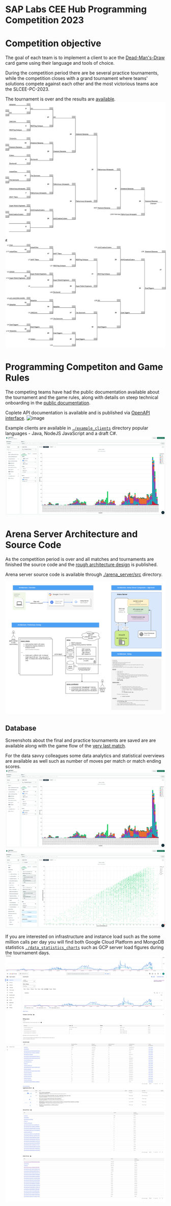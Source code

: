 SAP Labs CEE Hub Programming Competition 2023
============

# Competition objective
The goal of each team is to implement a client to ace the [Dead-Man's-Draw](https://boardgamegeek.com/boardgame/149155/dead-mans-draw) card game using their language and tools of choice.

During the competition period there are be several practice tournaments, while the competition closes with a grand tournament where teams' solutions compete against each other and the most victorious teams ace the SLCEE-PC-2023.

The tournament is over and the results are [available](./data_statistics_charts).
![image](./data_statistics_charts/game_Day5_results_results.png)

# Programming Competiton and Game Rules
The competing teams have had the public documentation available about the tournament and the game rules, along with details on steep technical onboarding in the [public documentation](./doc/README_public.md).

Coplete API documentation is available and is published via [OpenAPI interface](https://slhpc2023.appspot.com/docs).
![image](https://user-images.githubusercontent.com/4489389/207619972-17cb5bf2-0d9c-4c66-8a22-8dac184429a4.png)

Example clients are available in [`./example_clients`](./example_clients) directory popular languages - Java, NodeJS JavaScript and a draft C#.
![image](./data_statistics_charts/game_statistics_matches_by_day_and_movecount.png)

# Arena Server Architecture and Source Code
As the competition period is over and all matches and tournaments are finished the source code and the [rough architecture design](./doc/README_arena_server.md) is published.

Arena server source code is available through [./arena_server/src](./arena_server/src) directory.

![image](/doc/architecture/slceepc2023-overview.drawio.png)

## Database 

Screenshots about the final and practice tournaments are saved are are available along with the game flow of the [very last match](./data_statistics_charts/game_Day5_tournament_final_match.png).

For the data savvy colleagues some data analytics and statistical overviews are available as well such as number of moves per match or match ending scores.
![image](./data_statistics_charts/game_statistics_matches_by_day_and_movecount.png)
![image](./data_statistics_charts/game_statistics_match_ended_scores.png)

If you are interested on infrastructure and instance load such as the some million calls per day you will find both Google Cloud Platform and MongoDB statistics [`./data_statistics_charts`](./data_statistics_charts) such as GCP server load figures during the tournament days.
![image](./data_statistics_charts/site_statistics_GCP_Summary.png)
![image](./data_statistics_charts/site_statistics_GCP_stats.png)
